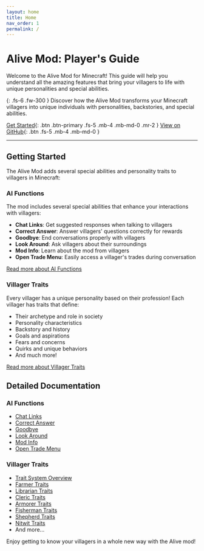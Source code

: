 ```yaml
---
layout: home
title: Home
nav_order: 1
permalink: /
---
```


# Alive Mod: Player's Guide

Welcome to the Alive Mod for Minecraft! This guide will help you understand all the amazing features that bring your villagers to life with unique personalities and special abilities.

{: .fs-6 .fw-300 }
Discover how the Alive Mod transforms your Minecraft villagers into unique individuals with personalities, backstories, and special abilities.

[Get Started](#getting-started){: .btn .btn-primary .fs-5 .mb-4 .mb-md-0 .mr-2 }
[View on GitHub](https://github.com/Baarilliant-ai/AliveMod){: .btn .fs-5 .mb-4 .mb-md-0 }

---

## Getting Started

The Alive Mod adds several special abilities and personality traits to villagers in Minecraft:

### AI Functions

The mod includes several special abilities that enhance your interactions with villagers:

- **Chat Links**: Get suggested responses when talking to villagers
- **Correct Answer**: Answer villagers' questions correctly for rewards
- **Goodbye**: End conversations properly with villagers
- **Look Around**: Ask villagers about their surroundings
- **Mod Info**: Learn about the mod from villagers
- **Open Trade Menu**: Easily access a villager's trades during conversation

[Read more about AI Functions](AI_FUNCTIONS.html)

### Villager Traits

Every villager has a unique personality based on their profession! Each villager has traits that define:

- Their archetype and role in society
- Personality characteristics
- Backstory and history
- Goals and aspirations
- Fears and concerns
- Quirks and unique behaviors
- And much more!

[Read more about Villager Traits](VILLAGER_TRAITS.html)

## Detailed Documentation

### AI Functions

- [Chat Links](functions/CHAT_LINKS.html)
- [Correct Answer](functions/CORRECT_ANSWER.html)
- [Goodbye](functions/GOODBYE.html)
- [Look Around](functions/LOOK_AROUND.html)
- [Mod Info](functions/MOD_INFO.html)
- [Open Trade Menu](functions/OPEN_TRADE.html)

### Villager Traits

- [Trait System Overview](villager_traits/OVERVIEW.html)
- [Farmer Traits](villager_traits/FARMER.html)
- [Librarian Traits](villager_traits/LIBRARIAN.html)
- [Cleric Traits](villager_traits/CLERIC.html)
- [Armorer Traits](villager_traits/ARMORER.html)
- [Fisherman Traits](villager_traits/FISHERMAN.html)
- [Shepherd Traits](villager_traits/SHEPHERD.html)
- [Nitwit Traits](villager_traits/NITWIT.html)
- And more...

Enjoy getting to know your villagers in a whole new way with the Alive mod!
